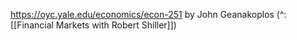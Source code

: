 https://oyc.yale.edu/economics/econ-251 by John Geanakoplos (^: [[Financial Markets with Robert Shiller]]) 

